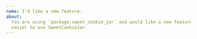 ```yaml
---
name: I'd like a new feature.
about:
  You are using `package:sweet_cookie_jar` and would like a new feature to make it
  easier to use SweetCookieJar.
---
```


<!--
  Please describe the feature you'd like to see us implement along with a use
  case.
-->
